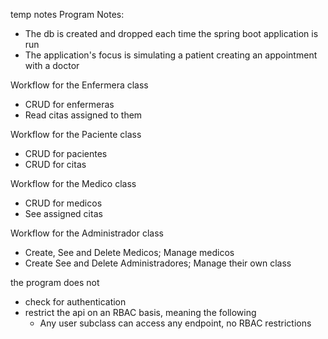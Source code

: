 temp notes 
Program Notes:
- The db is created and dropped each time the spring boot application is run
- The application's focus is simulating a patient creating an appointment with a doctor

Workflow for the Enfermera class
- CRUD for enfermeras
- Read citas assigned to them

Workflow for the Paciente class
- CRUD for pacientes
- CRUD for citas

Workflow for the Medico class
- CRUD for medicos
- See assigned citas

Workflow for the Administrador class
- Create, See and Delete Medicos; Manage medicos
- Create See and Delete Administradores; Manage their own class

the program does not 
- check for authentication
- restrict the api on an RBAC basis, meaning the following 
  - Any user subclass can access any endpoint, no RBAC restrictions
